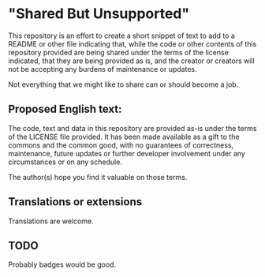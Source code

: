 # "Shared But Unsupported"

This repository is an effort to create a short snippet of text to add to a 
README or other file indicating that, while the code or other contents of 
this repository provided are being shared under the terms of the license
indicated, that they are being provided as is, and the creator or creators
will not be accepting any burdens of maintenance or updates.

Not everything that we might like to share can or should become a job.

## Proposed English text:

The code, text and data in this repository are provided as-is under the 
terms of the LICENSE file provided. It has been made available as a gift
to the commons and the common good, with no guarantees of correctness,
maintenance, future updates or further developer involvement under any
circumstances or on any schedule.

The author(s) hope you find it valuable on those terms.

## Translations or extensions

Translations are welcome.

## TODO

Probably badges would be good.
